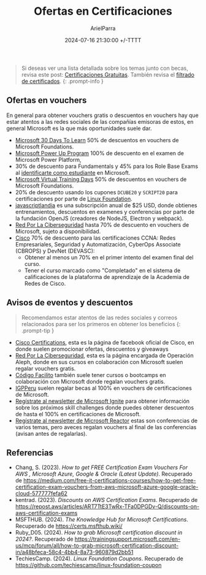 ﻿---
title: Ofertas en Certificaciones
description: ofertas en vouchers de certificaciones
date: 2024-07-16 21:30:00 +/-TTTT
categories: [Desarrollo_Profesional]
author: ArielParra 
tags: [recomendaciones,egresados,estudiantes]
pin: false
mermaid: false
image:
---

<script src="https://cdn.jsdelivr.net/npm/add-to-calendar-button@2" async defer></script>
<style>
#atcb-reference {
  display: none !important;
}
add-to-calendar-button {
    display: inline-flex !important;  
    vertical-align: middle !important; 
}
</style>
> Si deseas ver una lista detallada sobre los temas junto con becas, revisa este post: [Certificaciones Gratuitas](https://cpc-gallos.github.io/blog/Certificaciones_Gratuitas/). También revisa el [filtrado de certificados](https://cpc-gallos.github.io/blog/Filtrar_Certificados/). 
{: .prompt-info }

## Ofertas en vouchers

En general para obtener vouchers gratis o descuentos en vouchers hay que estar atentos a las redes sociales de las compañías emisoras de estos, en general Microsoft es la que más oportunidades suele dar.

- [Microsoft 30 Days To Learn](https://developer.microsoft.com/offers/30-days-to-learn-it?WT.mc_id=studentamb_165290) 50% de descuentos en vouchers de Microsoft Foundations.
- [Microsoft Power Up Program](https://powerup.microsoft.com/) 100% de descuento en el examen de Microsoft Power Platform, 
- 30% de descuento para Fundamentals y 45% para los Role Base Exams al [identificarte como estudiante](https://learn.microsoft.com/en-us/credentials/certifications/student-discounts#how-to-identify-yourself-as-student-in-profile) en Microsoft.
- [Microsoft Virtual Training Days](https://www.microsoft.com/en-ca/sites/microsoft-training-days/?EventTitle=&index=0&RecordCount=12&OrderBy=Date%20(ascending)&ProductCategory=Azure_Dynamics+365_Microsoft+365_Power+Platform_Security&wt.mc_id=) 50% de descuentos en vouchers de Microsoft Foundations.
- 20% de descuento usando los cupones `DCUBE20` y `SCRIPT20` para certificaciones por parte de [Linux Foundation](https://training.linuxfoundation.org/cloud-containers/?SSAID=746540&sscid=71k8_jjr26&utm_source=shareasale&utm_medium=affiliate&utm_campaign=affiliate).
- [javascriptlandia](https://javascriptlandia.com/) es una subscripción anual de $25 USD, donde obtienes entrenamientos, descuentos en examenes y conferencias por parte de la fundación OpenJS (creadores de NodeJS, Electron y webpack).
- [Red Por La Ciberseguridad](https://www.redporlaciberseguridad.org/producto/voucher-para-examen-de-certificacion-microsoft/) hasta 70% de descuento en vouchers de Microsoft, sujeto a disponibilidad.
- [Cisco](https://www.netacad.com/fr/resources/program-info/certification-discount-information) 70% de descuento para las certificaciones CCNA: Redes Empresariales, Seguridad y Automatización, CyberOps Associate (CBROPS) y DevNet (DEVASC):
  - Obtener al menos un 70% en el primer intento del examen final del curso.
  - Tener el curso marcado como "Completado" en el sistema de calificaciones de la plataforma de aprendizaje de la Academia de Redes de Cisco.

## Avisos de eventos y descuentos

> Recomendamos estar atentos de las redes sociales y correos relacionados para ser los primeros en obtener los beneficios
{: .prompt-tip }

- [Cisco Certifications](https://www.facebook.com/learningatcisco/), esta es la página de facebook oficial de Cisco, en donde suelen promocionar ofertas, descuentos y giveaways
- [Red Por La Ciberseguridad](https://www.facebook.com/redporlaciberseguridad?locale=es_LA), esta es la página encargada de Operación Aleph, donde en sus cursos en colaboración con Microsoft suelen regalar vouchers gratis. 
- [Código Facilito](https://www.facebook.com/codigofacilito) también suele tener cursos o bootcamps en colaboración con Microsoft donde regalan vouchers gratis.
- [IGPPeru](https://www.facebook.com/profile.php?id=100063938172864) suelen regalar becas al 100% en vouchers de certificaciones de Microsoft.
- [Regístrate al newsletter de Microsoft Ignite](https://register.igniteinfo.microsoft.com/) para obtener información sobre los próximos skill challenges donde puedes obtener descuentos de hasta el 100% en certificaciones de Microsoft.
- [Regístrate al newsletter de Microsoft Reactor](https://reactor.microsoft.com/es-es/reactor/newsletter/) estas son conferencias de varios temas, pero aveces regalan vouchers al final de las conferencias (avisan antes de regalarlas).

## Referencias
- Chang, S. (2023). *How to get FREE Certification Exam Vouchers For AWS , Microsoft Azure, Google & Oracle (Latest Update)*. Recuperado de <https://medium.com/free-it-certifications-courses/how-to-get-free-certification-exam-vouchers-from-aws-microsoft-azure-google-oracle-cloud-577777fefa62>
- kentrad. (2023). *Discounts on AWS Certification Exams*. Recuperado de <https://repost.aws/articles/ART7TtE3TwRx-TFa0DPGDv-Q/discounts-on-aws-certification-exams>
- MSFTHUB. (2024). *The Knowledge Hub for Microsoft Certifications*. Recuperado de <https://certs.msfthub.wiki/>
- Ruby_D05. (2024). *How to grab Microsoft certification discount in 2024?*. Recuperado de <https://trainingsupport.microsoft.com/en-us/mcp/forum/all/how-to-grab-microsoft-certification-discount-in/a48bfeca-58c4-4bb4-8a73-960879d2bb51>
- TechiesCamp. (2024). *Linux Foundation Coupons*. Recuperado de <https://github.com/techiescamp/linux-foundation-coupon>
